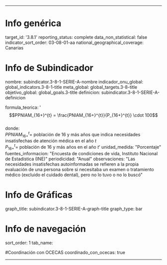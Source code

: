---

# Info genérica
target_id: '3.8.1'
reporting_status: complete
data_non_statistical: false
indicator_sort_order: 03-08-01-aa
national_geographical_coverage: Canarias

# Info de Subindicador
nombre: subindicator.3-8-1-SERIE-A-nombre
indicador_onu_global: global_indicators.3-8-1-title
meta_global: global_targets.3-8-title
objetivo_global: global_goals.3-title
definicion: subindicator.3-8-1-SERIE-A-definicion

formula_teorica: '$$PPNIAM_{16+}^{t} = \frac{PNIAM_{16+}^{t}}{P_{16+}^{t}} \cdot 100$$ <br>
donde: <br>
$PPNIAM_{16+}^{t} =$ población de 16 y más años que indica necesidades insatisfechas de atención médica en el año $t$ <br>
$P_{16+}^{t} =$ población de 16 y más años en el año $t$'
unidad_medida: "Porcentaje"
fuentes_informacion: "Encuesta de condiciones de vida, Instituto Nacional de Estadística (INE)"
periodicidad: "Anual"
observaciones: "Las necesidades insatisfechas autoinformadas se refieren a la propia evaluación de una persona sobre si necesitaba un examen o tratamiento médico (excluido el cuidado dental), pero no lo tuvo o no lo buscó"

# Info de Gráficas
graph_title: subindicator.3-8-1-SERIE-A-graph-title
graph_type: bar

# Info de navegación
sort_order: 1
tab_name: 

#Coordinación con OCECAS
coordinado_con_ocecas: true

---